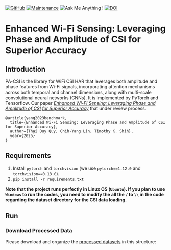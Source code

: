[![GitHub](https://img.shields.io/github/license/Marsrocky/Awesome-WiFi-CSI-Sensing?color=blue)](https://github.com/Marsrocky/Awesome-WiFi-CSI-Sensing/blob/main/LICENSE)
[![Maintenance](https://img.shields.io/badge/Maintained%3F-YES-green.svg)](https://github.com/Marsrocky/Awesome-WiFi-CSI-Sensing/graphs/commit-activity)
![Ask Me Anything !](https://img.shields.io/badge/Ask%20me-anything-1abc9c.svg)
[![DOI](https://zenodo.org/badge/511110383.svg)](https://zenodo.org/badge/latestdoi/511110383)
# Enhanced Wi-Fi Sensing: Leveraging Phase and Amplitude of CSI for Superior Accuracy
## Introduction
PA-CSI is the library for WiFi CSI HAR that leverages both amplitude and phase features from Wi-Fi signals, incorporating attention mechanisms across both temporal and channel dimensions, along with multi-scale convolutional neural networks (CNNs). It is implemented by PyTorch and Tensorflow. Our paper [*Enhanced Wi-Fi Sensing: Leveraging Phase and Amplitude of CSI for Superior Accuracy*](10.20944/preprints202412.2585.v1) that under review process. 

```
@article{yang2023benchmark,
  title={Enhanced Wi-Fi Sensing: Leveraging Phase and Amplitude of CSI for Superior Accuracy},
  author={Thai Duy Quy, Chih-Yang Lin, Timothy K. Shih},
  year={2025}
}
```

## Requirements

1. Install `pytorch` and `torchvision` (we use `pytorch==1.12.0` and `torchvision==0.13.0`).
2. `pip install -r requirements.txt`

**Note that the project runs perfectly in Linux OS (`Ubuntu`). If you plan to use `Windows` to run the codes, you need to modify the all the `/` to `\\` in the code regarding the dataset directory for the CSI data loading.**

## Run
### Download Processed Data
Please download and organize the [processed datasets](https://drive.google.com/drive/folders/1R0R8SlVbLI1iUFQCzh_mH90H_4CW2iwt?usp=sharing) in this structure:

